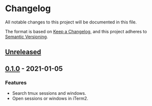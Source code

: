 # Changelog
All notable changes to this project will be documented in this file.

The format is based on [Keep a Changelog](https://keepachangelog.com/en/1.0.0/),
and this project adheres to [Semantic Versioning](https://semver.org/spec/v2.0.0.html).

## [Unreleased]


## [0.1.0] - 2021-01-05
### Features
- Search tmux sessions and windows.
- Open sessions or windows in iTerm2.

[Unreleased]: https://github.com/KeyesHsu/alfred-tmux-workflow/compare/0.1.0...HEAD
[0.1.0]: https://github.com/KeyesHsu/alfred-tmux-workflow/releases/tag/0.1.0

